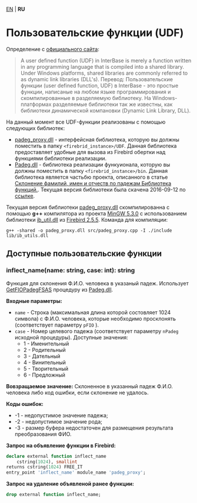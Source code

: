 [EN](README.md) | **RU**

Пользовательские функции (UDF)
==============================


Определение с [официального сайта][firebird]:
> A user defined function (UDF) in InterBase is merely a function written in any programming language that is compiled into a shared library. Under Windows platforms, shared libraries are commonly referred to as dynamic link libraries (DLL's).
Перевод:
> Пользовательские функции (user defined function, UDF) в InterBase - это простые функции, написаные на любом языке программирования и скомпилированные в разделяемую библиотеку. На Windows-платформах разделяемые библиотеки так же известны, как библиотеки динамической компановки (Dynamic Link Library, DLL).


На данный момент все UDF-функции реализованы с помощью следующих библиотек:
* [padeg_proxy.dll][] - интерфейсная библиотека, которую вы должны поместить в папку `<firebrid_instance>/UDF`.
Данная библиотека предоставляет удобные для вызова из Firebird обертки над функциями библиотеки реализации.
* [Padeg.dll][] - библиотека реализации функуионала, которую вы должны поместить в папку `<firebrid_instance>/bin`.
Данная библиотека является частьбю проекта, описанного в статье [Склонение фамилий, имен и отчеств по падежам Библиотека функций.][padeg_source]. Текущая версия библиотеки была скачена 2016-09-12 по [ссылке](http://www.delphikingdom.ru/zip/Padeg.zip).

Текущая версия библиотеки [padeg_proxy.dll][] скомпилированна с помощью **g++** компилятора из проекта [MinGW 5.3.0][mingw] с использованием библиотеки [ib_util.dll][] из [Firebird 2.5.5][firebird].
Команда для компиляции:
```shell
g++ -shared -o padeg_proxy.dll src/padeg_proxy.cpp -I ./include lib/ib_utils.dll
```


Доступные пользовательские функции
----------------------------------

### inflect_name(name: string, case: int): string
Функция для склонения Ф.И.О. человека в указаный падеж.
Использует [GetFIOPadegFSAS][] процедуру из [Padeg.dll][].

**Входные параметры:**
* `name` - Строка (максимальная длина которой состовляет 1024 символа) с Ф.И.О. человека, которые необходимо просклонять (cоответствует параметру `pFIO` ).
* `case` - Номер целевого падежа (cоответствует параметру `nPadeg` исходной процедуры).
Доступные значения:
    * 1 - Именительный
    * 2 - Родительный
    * 3 - Дательный
    * 4 - Винительный
    * 5 - Творительный
    * 6 - Предложный

**Вовзращаемое значение:** Склоненное в указанный падеж Ф.И.О. человека либо код ошибки, если склонение не удалось.

**Коды ошибок:**
* -1 - недопустимое значение падежа;
* -2 - недопустимое значение рода;
* -3 - размер буфера недостаточен для размещения результата преобразования ФИО.


**Запрос на объявление функции в Firebird:**
```sql
declare external function inflect_name
    cstring(1024), smallint
returns cstring(1024) FREE_IT
entry_point 'inflect_name' module_name 'padeg_proxy';
```

**Запрос на удаление объявленой ранее функции:**
```sql
drop external function inflect_name;
```



[padeg_proxy.dll]: ./lib/padeg_proxy.dll
[Padeg.dll]: ./lib/Padeg.dll
[ib_util.dll]: ./lib/ib_util.dll
[mingw]: http://www.mingw.org/
[firebird]: http://www.firebirdsql.org/
[padeg_source]: http://www.delphikingdom.ru/asp/viewitem.asp?UrlItem=/mastering/poligon/webpadeg.htm#SubHeader_1762079927060
[GetFIOPadegFSAS]: http://www.delphikingdom.ru/asp/viewitem.asp?UrlItem=/mastering/poligon/webpadeg.htm#SubHeader_172811950154